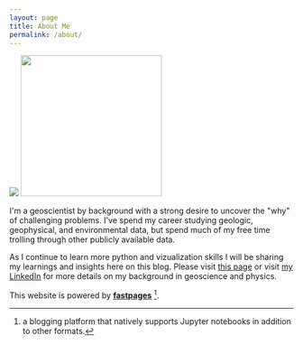 ```yaml
---
layout: page
title: About Me
permalink: /about/
---
```


![](/pictures/portrait.jpg)
<img src="/pictures/portrait.jpg" width="250">

I'm a geoscientist by background with a strong desire to uncover the "why" of challenging problems. I've spend my career studying geologic, geophysical, and environmental data, but spend much of my free time trolling through other publicly available data. 

As I continue to learn more python and vizualization skills I will be sharing my learnings and insights here on this blog. Please visit [this page](https://rysarmstr.github.io/Data-Bites-Blog/jupyter/2020/04/25/Introduction.html#Where-in-the-world?) or visit [my LinkedIn](https://www.linkedin.com/in/rysarmstr/) for more details on my background in geoscience and physics.

This website is powered by **[fastpages](https://github.com/fastai/fastpages)** [^1].



[^1]:a blogging platform that natively supports Jupyter notebooks in addition to other formats.
